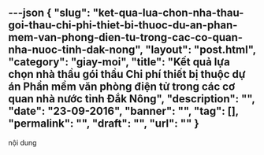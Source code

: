 ---json
{
    "slug": "ket-qua-lua-chon-nha-thau-goi-thau-chi-phi-thiet-bi-thuoc-du-an-phan-mem-van-phong-dien-tu-trong-cac-co-quan-nha-nuoc-tinh-dak-nong",
    "layout": "post.html",
    "category": "giay-moi",
    "title": "Kết quả lựa chọn nhà thầu gói thầu Chi phí thiết bị thuộc dự án Phần mềm văn phòng điện tử trong các cơ quan nhà nước tỉnh Đắk Nông",
    "description": "",
    "date": "23-09-2016",
    "banner": "",
    "tag": [],
    "permalink": "",
    "draft": "",
    "url": ""
}
---
nội dung